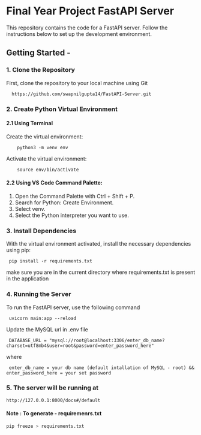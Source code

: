 # Final Year Project FastAPI Server

This repository contains the code for a FastAPI server. Follow the instructions below to set up the development environment.

## Getting Started - 

### 1. Clone the Repository

First, clone the repository to your local machine using Git
```
  https://github.com/swapnilgupta14/FastAPI-Server.git
```
### 2. Create Python Virtual Environment

#### 2.1 Using Terminal
  Create the virtual environment:
  ```
      python3 -m venv env
  ```
  Activate the virtual environment:
  ```
      source env/bin/activate
  ```  
#### 2.2 Using VS Code Command Palette:

  1. Open the Command Palette with Ctrl + Shift + P.
  2. Search for Python: Create Environment.
  3. Select venv.
  4. Select the Python interpreter you want to use.

### 3. Install Dependencies

  With the virtual environment activated, install the necessary dependencies using pip:
   ```
    pip install -r requirements.txt
   ```
  make sure you are in the current directory where requirements.txt is present in the application
### 4. Running the Server

To run the FastAPI server, use the following command

 ```
  uvicorn main:app --reload
  ```

Update the MySQL url in .env file

 ```
  DATABASE_URL = "mysql://root@localhost:3306/enter_db_name?charset=utf8mb4&user=root&password=enter_password_here"
  ```
where
 ```
  enter_db_name = your db name (default intallation of MySQL - root) && enter_password_here = your set password
  ```

### 5. The server will be running at
```
http://127.0.0.1:8000/docs#/default
```
#### Note : To generate - requiremenrs.txt
```bash
pip freeze > requirements.txt
```
